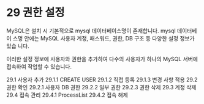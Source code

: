 # 29 권한 설정 
MySQL은 설치 시 기본적으로 mysql 데이터베이스명이 존재합니다. 
mysql 데이터베이 스명 안에는 MySQL 사용자 계정, 패스워드, 권한, DB 구조 등 다양한 설정 정보가 있습 니다.  

이러한 설정 정보에 사용자와 권한을 추가하여 다수의 사용자가 하나의 MySQL 서버에 접속하여 작업할 수 있습니다. 

29.1 사용자 추가
29.1.1 CREATE USER
29.1.2 직접 등록
29.1.3 변경 사항 적용 
29.2 권한 확인 
29.2.1 사용자 DB 권한
29.2.2 일부 권한 
29.2.3 권한 삭제
29.3 계정 삭제 
29.4 접속 관리 
29.4.1 ProcessList
29.4.2 접속 해제